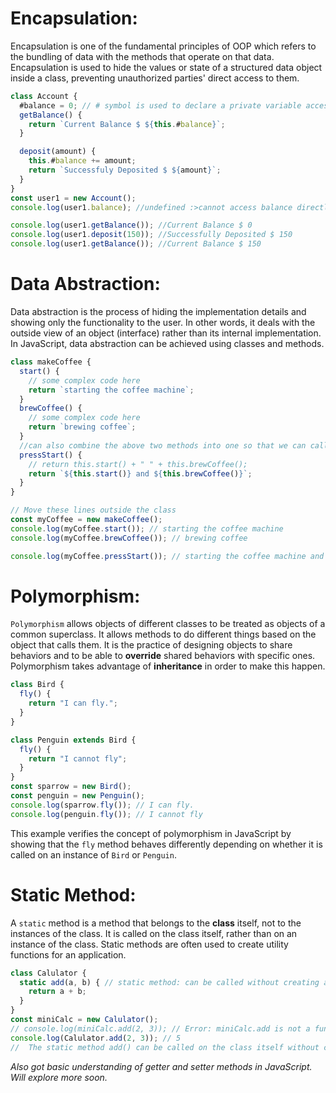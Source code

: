 # Encapsulation:

Encapsulation is one of the fundamental principles of OOP which refers to the bundling of data with the methods that operate on that data. Encapsulation is used to hide the values or state of a structured data object inside a class, preventing unauthorized parties' direct access to them.

```javascript
class Account {
  #balance = 0; // # symbol is used to declare a private variable accessible only within the class where they are declared
  getBalance() {
    return `Current Balance $ ${this.#balance}`;
  }

  deposit(amount) {
    this.#balance += amount;
    return `Successfuly Deposited $ ${amount}`;
  }
}
const user1 = new Account();
console.log(user1.balance); //undefined :>cannot access balance directly as balance is private and can only be accessed through the methods of the class

console.log(user1.getBalance()); //Current Balance $ 0
console.log(user1.deposit(150)); //Successfully Deposited $ 150
console.log(user1.getBalance()); //Current Balance $ 150
```

# Data Abstraction:

Data abstraction is the process of hiding the implementation details and showing only the functionality to the user. In other words, it deals with the outside view of an object (interface) rather than its internal implementation. In JavaScript, data abstraction can be achieved using classes and methods.

```javascript
class makeCoffee {
  start() {
    // some complex code here
    return `starting the coffee machine`;
  }
  brewCoffee() {
    // some complex code here
    return `brewing coffee`;
  }
  //can also combine the above two methods into one so that we can call it in one go and hide the complexity
  pressStart() {
    // return this.start() + " " + this.brewCoffee();
    return `${this.start()} and ${this.brewCoffee()}`;
  }
}

// Move these lines outside the class
const myCoffee = new makeCoffee();
console.log(myCoffee.start()); // starting the coffee machine
console.log(myCoffee.brewCoffee()); // brewing coffee

console.log(myCoffee.pressStart()); // starting the coffee machine and brewing coffee
```

# Polymorphism:

`Polymorphism` allows objects of different classes to be treated as objects of a common superclass. It allows methods to do different things based on the object that calls them. It is the practice of designing objects to share behaviors and to be able to **override** shared behaviors with specific ones. Polymorphism takes advantage of **inheritance** in order to make this happen.

```javascript
class Bird {
  fly() {
    return "I can fly.";
  }
}

class Penguin extends Bird {
  fly() {
    return "I cannot fly";
  }
}
const sparrow = new Bird();
const penguin = new Penguin();
console.log(sparrow.fly()); // I can fly.
console.log(penguin.fly()); // I cannot fly
```

This example verifies the concept of polymorphism in JavaScript by showing that the `fly` method behaves differently depending on whether it is called on an instance of `Bird` or `Penguin`.

# Static Method:

A `static` method is a method that belongs to the **class** itself, not to the instances of the class. It is called on the class itself, rather than on an instance of the class. Static methods are often used to create utility functions for an application.

```javascript
class Calulator {
  static add(a, b) { // static method: can be called without creating an instance of the class and is called on the class itself
    return a + b;
  }
} 
const miniCalc = new Calulator();
// console.log(miniCalc.add(2, 3)); // Error: miniCalc.add is not a function
console.log(Calulator.add(2, 3)); // 5 
//  The static method add() can be called on the class itself without creating an instance of the class. 
```

*Also got basic understanding of getter and setter methods in JavaScript. Will explore more soon.*
